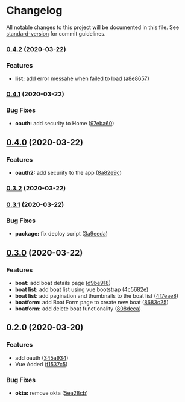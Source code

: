 # Changelog

All notable changes to this project will be documented in this file. See [standard-version](https://github.com/conventional-changelog/standard-version) for commit guidelines.

### [0.4.2](https://github.com/drix/openwt-vue/compare/0.4.1...0.4.2) (2020-03-22)


### Features

* **list:** add error messahe when failed to load ([a8e8657](https://github.com/drix/openwt-vue/commit/a8e86579e99cb25bfaf26669590053808b2533af))

### [0.4.1](https://github.com/drix/openwt-vue/compare/0.4.0...0.4.1) (2020-03-22)


### Bug Fixes

* **oauth:** add security to Home ([97eba60](https://github.com/drix/openwt-vue/commit/97eba607752a89cfe5087fb21116fa13bf0cbc10))

## [0.4.0](https://github.com/drix/openwt-vue/compare/0.3.2...0.4.0) (2020-03-22)


### Features

* **oauth2:** add security to the app ([8a82e9c](https://github.com/drix/openwt-vue/commit/8a82e9cca07df08adab74c671b830ca30545653c))

### [0.3.2](https://github.com/drix/openwt-vue/compare/0.3.1...0.3.2) (2020-03-22)

### [0.3.1](https://github.com/drix/openwt-vue/compare/0.3.0...0.3.1) (2020-03-22)


### Bug Fixes

* **package:** fix deploy script ([3a9eeda](https://github.com/drix/openwt-vue/commit/3a9eedacc453b9c03933423cb5c3f9d1b67c2527))

## [0.3.0](https://github.com/drix/openwt-vue/compare/0.2.0...0.3.0) (2020-03-22)


### Features

* **boat:** add boat details page ([d9be918](https://github.com/drix/openwt-vue/commit/d9be9186ba2dffd6e7eb899b7e898583a9af1531))
* **boat list:** add boat list using vue bootstrap ([4c5682e](https://github.com/drix/openwt-vue/commit/4c5682e0471446f8c5fb4c3f9bd097f8709e2119))
* **boat list:** add pagination and thumbnails to the boat list ([4f7eae8](https://github.com/drix/openwt-vue/commit/4f7eae82654a23ba405fb15079cf49b2ecb95438))
* **boatform:** add Boat Form page to create new boat ([8683c25](https://github.com/drix/openwt-vue/commit/8683c25a2b71c2ece3fb79001f2755ea87be3493))
* **boatform:** add delete boat functionality ([808deca](https://github.com/drix/openwt-vue/commit/808decaeb17ead3fae9fbb96dbed6879f48994bb))

## 0.2.0 (2020-03-20)


### Features

* add oauth ([345a934](https://github.com/drix/openwt-vue/commit/345a9345beefa82a7c6f9d9d76cd8946e29e54d1))
* Vue Added ([f1537c5](https://github.com/drix/openwt-vue/commit/f1537c5f6b5ca3e08d7d95e6299aec7fed4f577f))


### Bug Fixes

* **okta:** remove okta ([5ea28cb](https://github.com/drix/openwt-vue/commit/5ea28cb3fe40f34975872b7c2c7cc987d706d824))
